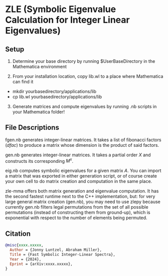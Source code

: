 # ZLE (Symbolic Eigenvalue Calculation for Integer Linear Eigenvalues)


## Setup

1. Determine your base directory by running $UserBaseDirectory in the Mathematica environment
   
2. From your installation location, copy lib.wl to a place where Mathematica can find it
  - mkdir yourbasedirectory/applications/lib
  - cp lib.wl yourbasedirectory/applications/lib
    
3. Generate matrices and compute eigenvalues by running .nb scripts in your Mathematica folder!

## File Descriptions

fgen.nb generates integer-linear matrices. It takes a list of fibonacci factors ($dfac$) to produce a matrix whose dimension is the product of said factors.

gen.nb generates integer-linear matrices. It takes a partial order $X$ and constructs its corresponding $M^x$.

eig.nb computes symbolic eigenvalues for a given matrix $A$. You can import a matrix that was exported in either generation script, or of course create your own cell to do matrix creation and computation in the same place.

zle-mma offers both matrix generation and eigenvalue computation. It has the second fastest runtime next to the C++ implementation, but:
for very large general matrix creation (gen.nb), you may need to use zlepy because currently gen.nb filters legal permutations from the set of all possible permutations (instead of constructing them from ground-up), which is exponential with respect to the number of elements being permuted. 

## Citation

```bibtex
@misc{xxxx.xxxxx,
  Author = {Jonny Luntzel, Abraham Miller},
  Title = {Fast Symbolic Integer-Linear Spectra},
  Year = {2024},
  Eprint = {arXiv:xxxx.xxxxx},
}
